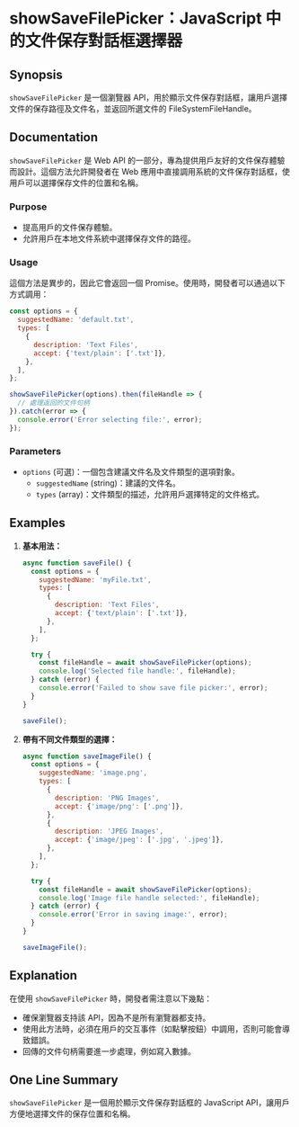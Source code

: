 <!--
Meta Description: # showSaveFilePicker：JavaScript 中的文件保存對話框選擇器 ## Synopsis `showSaveFilePicker` 是一個瀏覽器 API，用於顯示文件保存對話框，讓用戶選擇文件的保存路徑及文件名，並返回所選文件的 FileSystemFileHandle。 #...
Meta Keywords: error, showsavefilepicker, options, javascript, const
-->

# showSaveFilePicker：JavaScript 中的文件保存對話框選擇器

## Synopsis
`showSaveFilePicker` 是一個瀏覽器 API，用於顯示文件保存對話框，讓用戶選擇文件的保存路徑及文件名，並返回所選文件的 FileSystemFileHandle。

## Documentation
`showSaveFilePicker` 是 Web API 的一部分，專為提供用戶友好的文件保存體驗而設計。這個方法允許開發者在 Web 應用中直接調用系統的文件保存對話框，使用戶可以選擇保存文件的位置和名稱。

### Purpose
- 提高用戶的文件保存體驗。
- 允許用戶在本地文件系統中選擇保存文件的路徑。

### Usage
這個方法是異步的，因此它會返回一個 Promise。使用時，開發者可以通過以下方式調用：

```javascript
const options = {
  suggestedName: 'default.txt',
  types: [
    {
      description: 'Text Files',
      accept: {'text/plain': ['.txt']},
    },
  ],
};

showSaveFilePicker(options).then(fileHandle => {
  // 處理返回的文件句柄
}).catch(error => {
  console.error('Error selecting file:', error);
});
```

### Parameters
- `options` (可選)：一個包含建議文件名及文件類型的選項對象。
  - `suggestedName` (string)：建議的文件名。
  - `types` (array)：文件類型的描述，允許用戶選擇特定的文件格式。

## Examples
1. **基本用法：**
   ```javascript
   async function saveFile() {
     const options = {
       suggestedName: 'myFile.txt',
       types: [
         {
           description: 'Text Files',
           accept: {'text/plain': ['.txt']},
         },
       ],
     };

     try {
       const fileHandle = await showSaveFilePicker(options);
       console.log('Selected file handle:', fileHandle);
     } catch (error) {
       console.error('Failed to show save file picker:', error);
     }
   }

   saveFile();
   ```

2. **帶有不同文件類型的選擇：**
   ```javascript
   async function saveImageFile() {
     const options = {
       suggestedName: 'image.png',
       types: [
         {
           description: 'PNG Images',
           accept: {'image/png': ['.png']},
         },
         {
           description: 'JPEG Images',
           accept: {'image/jpeg': ['.jpg', '.jpeg']},
         },
       ],
     };

     try {
       const fileHandle = await showSaveFilePicker(options);
       console.log('Image file handle selected:', fileHandle);
     } catch (error) {
       console.error('Error in saving image:', error);
     }
   }

   saveImageFile();
   ```

## Explanation
在使用 `showSaveFilePicker` 時，開發者需注意以下幾點：
- 確保瀏覽器支持該 API，因為不是所有瀏覽器都支持。
- 使用此方法時，必須在用戶的交互事件（如點擊按鈕）中調用，否則可能會導致錯誤。
- 回傳的文件句柄需要進一步處理，例如寫入數據。

## One Line Summary
`showSaveFilePicker` 是一個用於顯示文件保存對話框的 JavaScript API，讓用戶方便地選擇文件的保存位置和名稱。